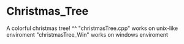 # Christmas_Tree
A colorful christmas tree! ^^
"christmasTree.cpp" works on unix-like enviroment
"christmasTree_Win" works on windows enviroment
